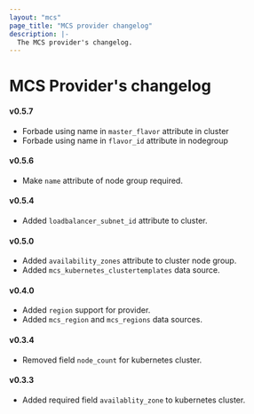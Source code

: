 ```yaml
---
layout: "mcs"
page_title: "MCS provider changelog"
description: |-
  The MCS provider's changelog.
---
```


# MCS Provider's changelog

#### v0.5.7
- Forbade using name in `master_flavor` attribute in cluster 
- Forbade using name in `flavor_id` attribute in nodegroup

#### v0.5.6
- Make `name` attribute of node group required.

#### v0.5.4
- Added `loadbalancer_subnet_id` attribute to cluster.

#### v0.5.0
- Added `availability_zones` attribute to cluster node group.
- Added `mcs_kubernetes_clustertemplates` data source.

#### v0.4.0
- Added `region` support for provider.
- Added `mcs_region` and `mcs_regions` data sources.

#### v0.3.4
- Removed field `node_count` for kubernetes cluster.

#### v0.3.3
- Added required field `availablity_zone` to kubernetes cluster.